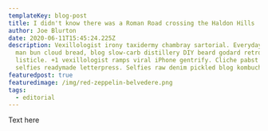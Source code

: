 ```yaml
---
templateKey: blog-post
title: I didn't know there was a Roman Road crossing the Haldon Hills
author: Joe Blurton
date: 2020-06-11T15:45:24.225Z
description: Vexillologist irony taxidermy chambray sartorial. Everyday carry
  man bun cloud bread, blog slow-carb distillery DIY beard godard retro disrupt
  listicle. +1 vexillologist ramps viral iPhone gentrify. Cliche pabst narwhal
  selfies readymade letterpress. Selfies raw denim pickled blog kombucha.
featuredpost: true
featuredimage: /img/red-zeppelin-belvedere.png
tags:
  - editorial
---
```

Text here